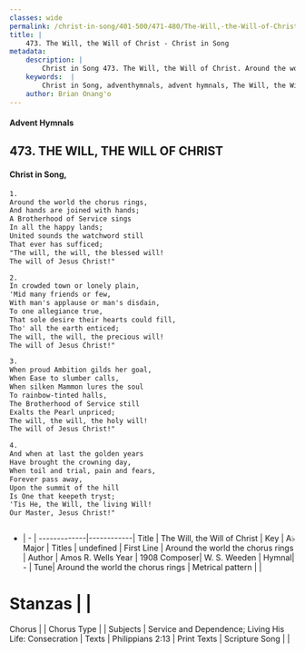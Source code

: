 ```yaml
---
classes: wide
permalink: /christ-in-song/401-500/471-480/The-Will,-the-Will-of-Christ/
title: |
    473. The Will, the Will of Christ - Christ in Song
metadata:
    description: |
        Christ in Song 473. The Will, the Will of Christ. Around the world the chorus rings, And hands are joined with hands; A Brotherhood of Service sings In all the happy lands; United sounds the watchword still That ever has sufficed;  "The will, the will, the blessed will! The will of Jesus Christ!"
    keywords:  |
        Christ in Song, adventhymnals, advent hymnals, The Will, the Will of Christ, Around the world the chorus rings. 
    author: Brian Onang'o
---
```


#### Advent Hymnals
## 473. THE WILL, THE WILL OF CHRIST
####  Christ in Song,

```txt
1.
Around the world the chorus rings,
And hands are joined with hands;
A Brotherhood of Service sings
In all the happy lands;
United sounds the watchword still
That ever has sufficed; 
"The will, the will, the blessed will!
The will of Jesus Christ!"

2.
In crowded town or lonely plain,
'Mid many friends or few,
With man's applause or man's disdain,
To one allegiance true,
That sole desire their hearts could fill,
Tho' all the earth enticed;
The will, the will, the precious will!
The will of Jesus Christ!"

3.
When proud Ambition gilds her goal,
When Ease to slumber calls,
When silken Mammon lures the soul
To rainbow-tinted halls,
The Brotherhood of Service still
Exalts the Pearl unpriced;
The will, the will, the holy will!
The will of Jesus Christ!"

4.
And when at last the golden years
Have brought the crowning day,
When toil and trial, pain and fears,
Forever pass away,
Upon the summit of the hill
Is One that keepeth tryst;
'Tis He, the Will, the living Will!  
Our Master, Jesus Christ!"



```

- |   -  |
-------------|------------|
Title | The Will, the Will of Christ |
Key | A♭ Major |
Titles | undefined |
First Line | Around the world the chorus rings |
Author | Amos R. Wells
Year | 1908
Composer| W. S. Weeden |
Hymnal|  - |
Tune| Around the world the chorus rings |
Metrical pattern | |
# Stanzas |  |
Chorus |  |
Chorus Type |  |
Subjects | Service and Dependence; Living His Life: Consecration |
Texts | Philippians 2:13 |
Print Texts | 
Scripture Song |  |
    

